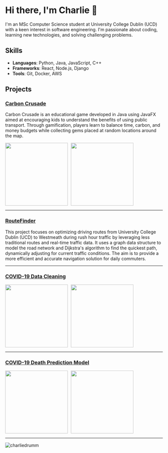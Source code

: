 # Hi there, I'm Charlie 👋

I'm an MSc Computer Science student at University College Dublin (UCD) with a keen interest in software engineering. I'm passionate about coding, learning new technologies, and solving challenging problems.

## Skills

- **Languages**: Python, Java, JavaScript, C++
- **Frameworks**: React, Node.js, Django
- **Tools**: Git, Docker, AWS

## Projects

### [Carbon Crusade](https://github.com/charliedrumm/carbonGame)
Carbon Crusade is an educational game developed in Java using JavaFX aimed at encouraging kids to understand the benefits of using public transport. Through gamification, players learn to balance time, carbon, and money budgets while collecting gems placed at random locations around the map.

<div style="display: flex; gap: 10px;">
  <img src="https://github.com/charliedrumm/charliedrumm/assets/145464734/a8ad5e27-b3b9-4fe2-914e-606d682dd9ad" width="200" />
  <img src="https://github.com/charliedrumm/charliedrumm/assets/145464734/57d1123c-6d7b-4717-aa45-fbb29ef8a510" width="200" />
</div>

---

### [RouteFinder](https://github.com/charliedrumm/RouteFinder)
This project focuses on optimizing driving routes from University College Dublin (UCD) to Westmeath during rush hour traffic by leveraging less traditional routes and real-time traffic data. It uses a graph data structure to model the road network and Dijkstra's algorithm to find the quickest path, dynamically adjusting for current traffic conditions. The aim is to provide a more efficient and accurate navigation solution for daily commuters.

---

### [COVID-19 Data Cleaning](https://github.com/charliedrumm/COVID-19-CDC-Data-Cleaning-and-Analytics)

<div style="display: flex; gap: 10px;">
  <img src="https://github.com/charliedrumm/charliedrumm/assets/145464734/a58cbf7b-600c-4d59-986d-40347c285de5" width="200" />
  <img src="https://github.com/charliedrumm/charliedrumm/assets/145464734/0c7f792c-5da1-4ca3-85e6-58b623960628" width="200" />
</div>

---

### [COVID-19 Death Prediction Model](https://github.com/charliedrumm/COVID-19-Death-Prediction-Models)

<div style="display: flex; gap: 10px;">
  <img src="https://github.com/charliedrumm/charliedrumm/assets/145464734/f518cc2c-98ef-43e9-8b0e-48359c80ea54" width="200" />
  <img src="https://github.com/charliedrumm/charliedrumm/assets/145464734/572fdd72-8338-41af-954a-3f1eb5d611fc" width="200" />
</div>

---

![charliedrumm](https://github-readme-stats.vercel.app/api?username=charliedrumm&show_icons=true&theme=radical)

